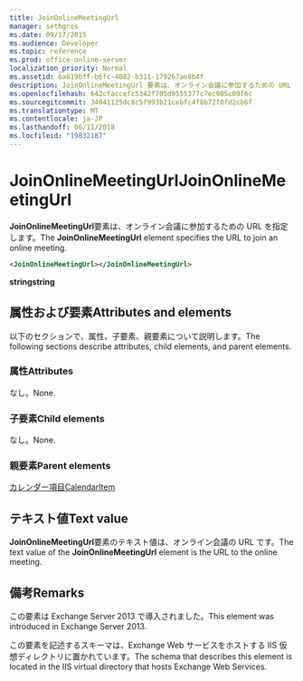 ```yaml
---
title: JoinOnlineMeetingUrl
manager: sethgros
ms.date: 09/17/2015
ms.audience: Developer
ms.topic: reference
ms.prod: office-online-server
localization_priority: Normal
ms.assetid: 6a819bff-b6fc-4082-b311-179267ae8b4f
description: JoinOnlineMeetingUrl 要素は、オンライン会議に参加するための URL を指定します。
ms.openlocfilehash: 642cfaccefc5342f705d9555377c7ec985c09f6c
ms.sourcegitcommit: 34041125dc8c5f993b21cebfc4f8b72f0fd2cb6f
ms.translationtype: MT
ms.contentlocale: ja-JP
ms.lasthandoff: 06/11/2018
ms.locfileid: "19832187"
---
```

# <a name="joinonlinemeetingurl"></a><span data-ttu-id="34ff9-103">JoinOnlineMeetingUrl</span><span class="sxs-lookup"><span data-stu-id="34ff9-103">JoinOnlineMeetingUrl</span></span>

<span data-ttu-id="34ff9-104">**JoinOnlineMeetingUrl**要素は、オンライン会議に参加するための URL を指定します。</span><span class="sxs-lookup"><span data-stu-id="34ff9-104">The **JoinOnlineMeetingUrl** element specifies the URL to join an online meeting.</span></span> 
  
```XML
<JoinOnlineMeetingUrl></JoinOnlineMeetingUrl>
```

 <span data-ttu-id="34ff9-105">**string**</span><span class="sxs-lookup"><span data-stu-id="34ff9-105">**string**</span></span>
## <a name="attributes-and-elements"></a><span data-ttu-id="34ff9-106">属性および要素</span><span class="sxs-lookup"><span data-stu-id="34ff9-106">Attributes and elements</span></span>

<span data-ttu-id="34ff9-107">以下のセクションで、属性、子要素、親要素について説明します。</span><span class="sxs-lookup"><span data-stu-id="34ff9-107">The following sections describe attributes, child elements, and parent elements.</span></span>
  
### <a name="attributes"></a><span data-ttu-id="34ff9-108">属性</span><span class="sxs-lookup"><span data-stu-id="34ff9-108">Attributes</span></span>

<span data-ttu-id="34ff9-109">なし。</span><span class="sxs-lookup"><span data-stu-id="34ff9-109">None.</span></span>
  
### <a name="child-elements"></a><span data-ttu-id="34ff9-110">子要素</span><span class="sxs-lookup"><span data-stu-id="34ff9-110">Child elements</span></span>

<span data-ttu-id="34ff9-111">なし。</span><span class="sxs-lookup"><span data-stu-id="34ff9-111">None.</span></span>
  
### <a name="parent-elements"></a><span data-ttu-id="34ff9-112">親要素</span><span class="sxs-lookup"><span data-stu-id="34ff9-112">Parent elements</span></span>

[<span data-ttu-id="34ff9-113">カレンダー項目</span><span class="sxs-lookup"><span data-stu-id="34ff9-113">CalendarItem</span></span>](calendaritem.md)
  
## <a name="text-value"></a><span data-ttu-id="34ff9-114">テキスト値</span><span class="sxs-lookup"><span data-stu-id="34ff9-114">Text value</span></span>

<span data-ttu-id="34ff9-115">**JoinOnlineMeetingUrl**要素のテキスト値は、オンライン会議の URL です。</span><span class="sxs-lookup"><span data-stu-id="34ff9-115">The text value of the **JoinOnlineMeetingUrl** element is the URL to the online meeting.</span></span> 
  
## <a name="remarks"></a><span data-ttu-id="34ff9-116">備考</span><span class="sxs-lookup"><span data-stu-id="34ff9-116">Remarks</span></span>

<span data-ttu-id="34ff9-117">この要素は Exchange Server 2013 で導入されました。</span><span class="sxs-lookup"><span data-stu-id="34ff9-117">This element was introduced in Exchange Server 2013.</span></span>
  
<span data-ttu-id="34ff9-118">この要素を記述するスキーマは、Exchange Web サービスをホストする IIS 仮想ディレクトリに置かれています。</span><span class="sxs-lookup"><span data-stu-id="34ff9-118">The schema that describes this element is located in the IIS virtual directory that hosts Exchange Web Services.</span></span>
  

